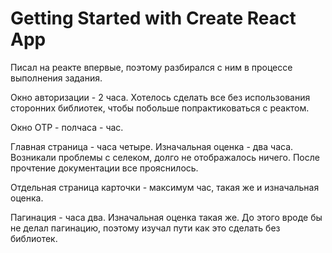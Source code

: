 # Getting Started with Create React App

Писал на реакте впервые, поэтому разбирался с ним в процессе выполнения задания.

Окно авторизации - 2 часа. Хотелось сделать все без использования сторонних библиотек, чтобы побольше попрактиковаться с реактом.

Окно OTP - полчаса - час. 

Главная страница - часа четыре. Изначальная оценка - два часа. Возникали проблемы с селеком, долго не отображалось ничего. После прочтение документации все прояснилось.

Отдельная страница карточки - максимум час, такая же и изначальная оценка.

Пагинация - часа два. Изначальная оценка такая же. До этого вроде бы не делал пагинацию, поэтому изучал пути как это сделать без библиотек.
